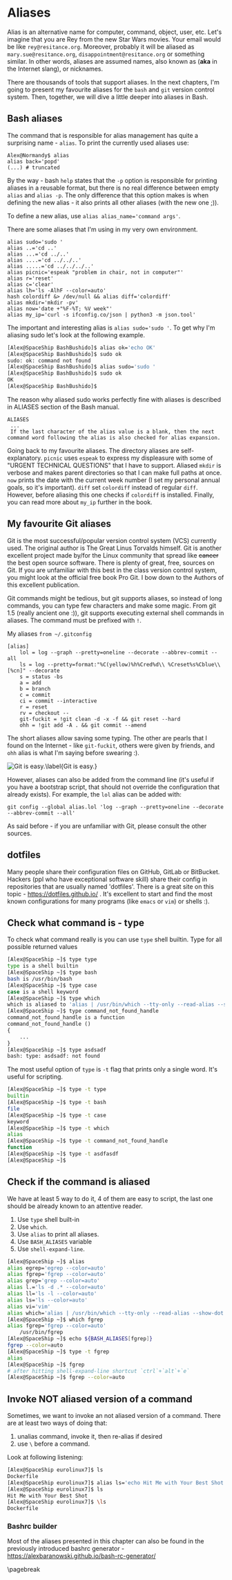 # Aliases
Alias is an alternative name for computer, command, object, user, etc. Let's
imagine that you are Rey from the new Star Wars movies. Your email would be
like `rey@resitance.org`. Moreover, probably it will be aliased as
`mary.sue@resitance.org`, `disappointment@resitance.org` or something similar.
In other words, aliases are assumed names, also known as (**aka** in the
Internet slang), or nicknames. 

There are thousands of tools that support aliases. In the next chapters, I'm
going to present my favourite aliases for the `bash` and `git` version control
system. Then, together, we will dive a little deeper into aliases in Bash.

## Bash aliases

The command that is responsible for alias management has quite a surprising
name - `alias`. To print the currently used aliases use:

```
Alex@Normandy$ alias
alias back='popd'
(...) # truncated
```

By the way - bash `help` states that the `-p` option is responsible for
printing aliases in a reusable format, but there is no real difference between
empty `alias` and `alias -p`. The only difference that this option makes is
when defining the new alias - it also prints all other aliases (with the new
one ;)).

To define a new alias, use `alias alias_name='command args'`.

There are some aliases that I'm using in my very own environment.
```
alias sudo='sudo '
alias ..='cd ..'
alias ...='cd ../..'
alias ....='cd ../../..'
alias .....='cd ../../../..'
alias picnic='espeak "problem in chair, not in computer"'
alias r='reset'
alias c='clear'
alias lh='ls -AlhF --color=auto'
hash colordiff &> /dev/null && alias diff='colordiff'
alias mkdir='mkdir -pv'
alias now='date +"%F-%T; %V week"'
alias my_ip='curl -s ifconfig.co/json | python3 -m json.tool'
```
The important and interesting alias is `alias sudo='sudo '`. To get why I'm
aliasing sudo let's look at the following example.

```bash
[Alex@SpaceShip BashBushido]$ alias ok='echo OK'
[Alex@SpaceShip BashBushido]$ sudo ok
sudo: ok: command not found
[Alex@SpaceShip BashBushido]$ alias sudo='sudo '
[Alex@SpaceShip BashBushido]$ sudo ok
OK
[Alex@SpaceShip BashBushido]$ 
```
The reason why aliased sudo works perfectly fine with aliases is described in
ALIASES section of the Bash manual.
```
ALIASES
 ...
 If the last character of the alias value is a blank, then the next command word following the alias is also checked for alias expansion.
``` 

Going back to my favourite aliases. The directory aliases are self-explanatory.
`picnic` uses `espeak` to express my displeasure with some of "URGENT TECHNICAL
QUESTIONS" that I have to support.  Aliased `mkdir` is verbose and makes parent
directories so that I can make full paths at once. `now` prints the date with
the current week number (I set my personal annual goals, so it's important).
`diff` set `colordiff` instead of regular `diff`. However, before aliasing this
one checks if `colordiff` is installed.  Finally, you can read more about
`my_ip` further in the book.

## My favourite Git aliases
Git is the most successful/popular version control system (VCS) currently used.
The original author is The Great Linus Torvalds himself. Git is another
excellent project made by/for the Linux community that spread like ~~cancer~~
the best open source software. There is plenty of great, free, sources on Git.
If you are unfamiliar with this best in the class version control system, you
might look at the official free book Pro Git. I bow down to the Authors of this
excellent publication.


Git commands might be tedious, but git supports aliases, so instead of long
commands, you can type few characters and make some magic. From git 1.5 (really
ancient one :)), git supports executing external shell commands in aliases. The
command must be prefixed with `!`.

My aliases `from ~/.gitconfig`
```config
[alias]
    lol = log --graph --pretty=oneline --decorate --abbrev-commit --all
    ls = log --pretty=format:"%C(yellow)%h%Cred%d\\ %Creset%s%Cblue\\ [%cn]" --decorate
    s = status -bs
    a = add
    b = branch
    c = commit
    ci = commit --interactive
    r = reset
    rv = checkout --
    git-fuckit = !git clean -d -x -f && git reset --hard
    ohh = !git add -A . && git commit --amend
```
The short aliases allow saving some typing. The other are pearls that I found
on the Internet - like `git-fuckit`, others were given by friends, and `ohh`
alias is what I'm saying before swearing :). 

![Git is easy.\label{Git is easy.}](images/09-aliases/homeomorphic_endofunctors.jpg)

However, aliases can also be added from the command line (it's useful if you
have a bootstrap script, that should not override the configuration that
already exists). For example, the `lol` alias can be added with:
```
git config --global alias.lol 'log --graph --pretty=oneline --decorate --abbrev-commit --all'
```

As said before - if you are unfamiliar with Git, please consult the other sources.

## dotfiles
Many people share their configuration files on GitHub, GitLab or BitBucket.
Hackers (ppl who have exceptional software skill) share their config in
repositories that are usually named 'dotfiles'. There is a great site on
this topic - https://dotfiles.github.io/ . It's excellent to start and find the
most known configurations for many programs (like `emacs` or `vim`) or shells
:).

## Check what command is - type
To check what command really is you can use `type` shell builtin.
Type for all possible returned values
```bash
[Alex@SpaceShip ~]$ type type
type is a shell builtin
[Alex@SpaceShip ~]$ type bash
bash is /usr/bin/bash
[Alex@SpaceShip ~]$ type case
case is a shell keyword
[Alex@SpaceShip ~]$ type which
which is aliased to 'alias | /usr/bin/which --tty-only --read-alias --show-dot --show-tilde'
[Alex@SpaceShip ~]$ type command_not_found_handle
command_not_found_handle is a function
command_not_found_handle ()
{
    ...
}
[Alex@SpaceShip ~]$ type asdsadf
bash: type: asdsadf: not found
```

The most useful option of `type` is `-t` flag that prints only a single word.
It's useful for scripting.
```bash
[Alex@SpaceShip ~]$ type -t type
builtin
[Alex@SpaceShip ~]$ type -t bash
file
[Alex@SpaceShip ~]$ type -t case
keyword
[Alex@SpaceShip ~]$ type -t which
alias
[Alex@SpaceShip ~]$ type -t command_not_found_handle
function
[Alex@SpaceShip ~]$ type -t asdfasdf
[Alex@SpaceShip ~]$
```

## Check if the command is aliased
We have at least 5 way to do it, 4 of them are easy to script, the last one
should be already known to an attentive reader.

1. Use `type` shell built-in
1. Use `which`.
2. Use `alias` to print all aliases.
3. Use `BASH_ALIASES` variable
4. Use `shell-expand-line`.

```bash
[Alex@SpaceShip ~]$ alias
alias egrep='egrep --color=auto'
alias fgrep='fgrep --color=auto'
alias grep='grep --color=auto'
alias l.='ls -d .* --color=auto'
alias ll='ls -l --color=auto'
alias ls='ls --color=auto'
alias vi='vim'
alias which='alias | /usr/bin/which --tty-only --read-alias --show-dot --show-tilde'
[Alex@SpaceShip ~]$ which fgrep
alias fgrep='fgrep --color=auto'
    /usr/bin/fgrep
[Alex@SpaceShip ~]$ echo ${BASH_ALIASES[fgrep]}
fgrep --color=auto
[Alex@SpaceShip ~]$ type -t fgrep
alias
[Alex@SpaceShip ~]$ fgrep 
# after hitting shell-expand-line shortcut `ctrl`+`alt`+`e`
[Alex@SpaceShip ~]$ fgrep --color=auto
```

## Invoke NOT aliased version of a command
Sometimes, we want to invoke an not aliased version of a command. There are at
least two ways of doing that:

1. unalias command, invoke it, then re-alias if desired
2. use `\` before a command.

Look at following listening:
```bash
[Alex@SpaceShip eurolinux7]$ ls
Dockerfile
[Alex@SpaceShip eurolinux7]$ alias ls='echo Hit Me with Your Best Shot'
[Alex@SpaceShip eurolinux7]$ ls
Hit Me with Your Best Shot
[Alex@SpaceShip eurolinux7]$ \ls
Dockerfile
```
### Bashrc builder
Most of the aliases presented in this chapter can also be found in the
previously introduced bashrc generator -
https://alexbaranowski.github.io/bash-rc-generator/


\pagebreak

